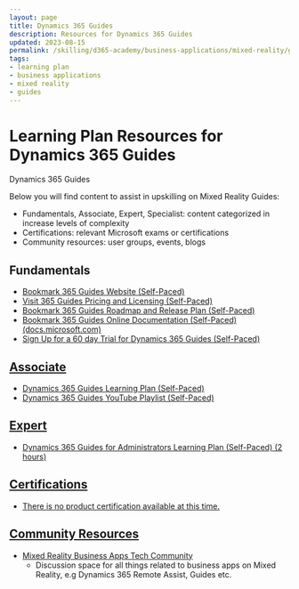 ```yaml
---
layout: page
title: Dynamics 365 Guides
description: Resources for Dynamics 365 Guides
updated: 2023-08-15
permalink: /skilling/d365-academy/business-applications/mixed-reality/guides
tags:
- learning plan
- business applications
- mixed reality
- guides
---
```


# Learning Plan Resources for Dynamics 365 Guides

Dynamics 365 Guides

Below you will find content to assist in upskilling on Mixed Reality Guides:

* Fundamentals, Associate, Expert, Specialist: content categorized in increase levels of complexity
* Certifications:  relevant Microsoft exams or certifications
* Community resources:  user groups, events, blogs


## Fundamentals

* <a href="https://dynamics.microsoft.com/en-us/mixed-reality/guides/" target="_blank">Bookmark 365 Guides Website (Self-Paced)
* <a href="https://dynamics.microsoft.com/en-us/mixed-reality/guides/pricing/" target="_blank">Visit 365 Guides Pricing and Licensing (Self-Paced)
* <a href="https://releaseplans.microsoft.com/en-US/?app=Guides" target="_blank">Bookmark 365 Guides Roadmap and Release Plan (Self-Paced)
* <a href="https://learn.microsoft.com/en-us/dynamics365/mixed-reality/guides/" target="_blank">Bookmark 365 Guides Online Documentation (Self-Paced) (docs.microsoft.com)
* <a href="https://learn.microsoft.com/en-us/dynamics365/mixed-reality/guides/trial-signup" target="_blank">Sign Up for a 60 day Trial for Dynamics 365 Guides (Self-Paced)

## Associate

* <a href="https://docs.microsoft.com/en-us/learn/paths/work-dynamics-365-guides/" target="_blank">Dynamics 365 Guides Learning Plan (Self-Paced)
* <a href="https://www.youtube.com/playlist?list=PLcakwueIHoT8zE8bnSTWdSrpXWkMjLmYL" target="_blank">Dynamics 365 Guides YouTube Playlist (Self-Paced)

## Expert

* <a href="https://learn.microsoft.com/en-us/training/modules/guides-administrator/" target="_blank">Dynamics 365 Guides for Administrators Learning Plan (Self-Paced) (2 hours)
  
## Certifications

* There is no product certification available at this time.

## Community Resources

* [Mixed Reality Business Apps Tech Community](https://techcommunity.microsoft.com/t5/mixed-reality-business-apps/bd-p/MixedRealityBusinessApps)
  * Discussion space for all things related to business apps on Mixed Reality, e.g Dynamics 365 Remote Assist, Guides etc.

   


